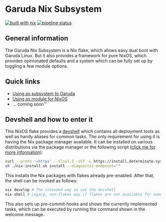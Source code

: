 # Garuda Nix Subsystem

[![built with nix](https://img.shields.io/static/v1?logo=nixos&logoColor=white&label=&message=Built%20with%20Nix&color=41439a)](https://builtwithnix.org)
[![pipeline status](https://gitlab.com/garuda-linux/garuda-nix-subsystem/badges/main/pipeline.svg)](https://gitlab.com/garuda-linux/garuda-nix-subsystem/-/commits/main)

## General information

The Garuda Nix Subsystem is a Nix flake, which allows easy dual boot with Garuda Linux. But it also provides a framework for pure NixOS, which provides opinionated defaults and a system which can be fully set up by toggling a few module options.

## Quick links

- [Using as subsystem to Garuda](https://nix.garudalinux.org/subsystem/quick-start)
- [Using as module for NixOS](https://nix.garudalinux.org/nixos-module/quick-start)
- ... coming soon™️

## Devshell and how to enter it

This NixOS flake provides a [devshell](https://github.com/numtide/devshell) which contains all deployment tools as well as handy aliases for common tasks.
The only requirement for using it is having the Nix package manager available. It can be installed on various distributions via the package manager or the following script ([click me for more information](https://zero-to-nix.com/start/install)):

```sh
curl --proto '=https' --tlsv1.2 -sSf -L https://install.determinate.systems/nix -o nix-install.sh # Check its content afterwards
sh ./nix-install.sh install --diagnostic-endpoint=""
```

This installs the Nix packages with flakes already pre-enabled. After that, the shell can be invoked as follows:

```sh
nix develop # The intended way to use the devshell
nix-shell # Legacy, non-flakes way if flakes are not available for some reason
```

This also sets up pre-commit-hooks and shows the currently implemented tasks, which can be executed by running the command shown in the welcome message.
